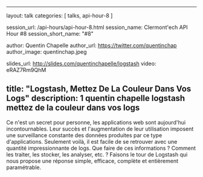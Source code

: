 ---
layout: talk
categories: [ talks, api-hour-8 ]

session_url: /api-hours/api-hour-8.html
session_name: Clermont'ech API Hour &#35;8
session_short_name: "&#35;8"

author: Quentin Chapelle
author_url: https://twitter.com/quentinchap
author_image: quentinchap.jpeg

slides_url: http://slides.com/quentinchapelle/logstash
video: eRAZ7Rm9QhM

title: "Logstash, Mettez De La Couleur Dans Vos Logs"
description: 1 quentin chapelle logstash mettez de la couleur dans vos logs
------

Ce n'est un secret pour personne, les applications web sont aujourd'hui
incontournables. Leur succès et l'augmentation de leur utilisation imposent une
surveillance constante des données produites par ce type d'applications.
Seulement voilà, il est facile de se retrouver avec une quantité impressionnante
de logs. Que faire de ces informations ? Comment les traiter, les stocker, les
analyser, etc. ? Faisons le tour de Logstash qui nous propose une réponse
simple, efficace, complète et entièrement paramétrable.
